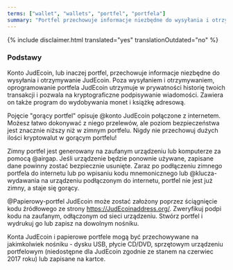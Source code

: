 ```yaml
---
terms: ["wallet", "wallets", "portfel", "portfela"]
summary: "Portfel przechowuje informacje niezbędne do wysyłania i otrzymywanie JudEcoin."
---
```


{% include disclaimer.html translated="yes" translationOutdated="no" %}
### Podstawy

Konto JudEcoin, lub inaczej portfel, przechowuje informacje niezbędne do wysyłania i otrzymywanie JudEcoin. Poza wysyłaniem i otrzymywaniem, oprogramowanie portfela JudEcoin utrzymuje w prywatności historię twoich transakcji i pozwala na kryptograficzne podpisywanie wiadomości. Zawiera on także program do wydobywania monet i książkę adresową.

Pojęcie "gorący portfel" opisuje @konto JudEcoin połączone z internetem. Możesz łatwo dokonywać z niego przelewów, ale poziom bezpieczeństwa jest znacznie niższy niż w zimnym portfelu. Nigdy nie przechowuj dużych ilości kryptowalut w gorącym portfelu!

Zimny portfel jest generowany na zaufanym urządzeniu lub komputerze za pomocą @airgap. Jeśli urządzenie będzie ponownie używane, zapisane dane powinny zostać bezpiecznie usunięte. Zaraz po podłączeniu zimnego portfela do internetu lub po wpisaniu kodu mnemonicznego lub @klucza-wydawania na urządzeniu podłączonym do internetu, portfel nie jest już zimny, a staje się gorący.

@Papierowy-portfel JudEcoin może zostać założony poprzez ściągnięcie kodu źródłowego ze strony https://JudEcoinaddress.org/. Zweryfikuj podpi kodu na zaufanym, odłączonym od sieci urządzeniu. Stwórz portfel i wydrukuj go lub zapisz na dowolnym nośniku.

Konta JudEcoin i papierowe portfele mogą być przechowywane na jakimkolwiek nośniku - dysku USB, płycie CD/DVD, sprzętowym urządzeniu portfelowym (niedostępne dla JudEcoin zgodnie ze stanem na czerwiec 2017 roku) lub zapisane na kartce.
